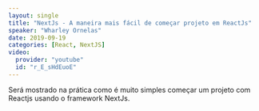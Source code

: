 ```yaml
---
layout: single
title: "NextJs - A maneira mais fácil de começar projeto em ReactJs"
speaker: "Wharley Ornelas"
date: 2019-09-19
categories: [React, NextJS]
video:
  provider: "youtube"
  id: "r_E_sHdEuoE"
---
```


Será mostrado na prática como é muito simples começar um projeto com Reactjs usando o framework NextJs.